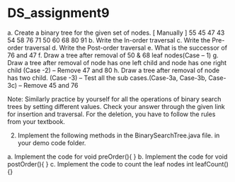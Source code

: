 # DS_assignment9
a. Create a binary tree for the given set of nodes. [ Manually ]
55 45 47 43 54 58 76 71 50 60 68 80 91
b. Write the In-order traversal
c. Write the Pre-order traversal
d. Write the Post-order traversal
e. What is the successor of 76 and 47
f. Draw a tree after removal of 50 & 68 leaf nodes(Case – 1)
g. Draw a tree after removal of node has one left child and node has one right child (Case -2) – Remove 47 and 80
h. Draw a tree after removal of node has two child. (Case -3) – Test all the sub cases.(Case-3a, Case-3b, Case-3c) – Remove 45 and 76

Note: Similarly practice by yourself for all the operations of binary search trees by setting different values. Check your answer through the given link for insertion and traversal. For the deletion, you have to follow the rules from your textbook.



2. Implement the following methods in the BinarySearchTree.java file. in your demo code folder.

a. Implement the code for void preOrder(){ }
b. Implement the code for void postOrder(){ }
c. Implement the code to count the leaf nodes int leafCount(){}